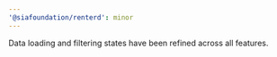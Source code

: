 ```yaml
---
'@siafoundation/renterd': minor
---
```


Data loading and filtering states have been refined across all features.
